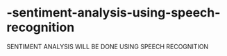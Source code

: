 # -sentiment-analysis-using-speech-recognition
SENTIMENT ANALYSIS WILL BE DONE USING SPEECH RECOGNITION
